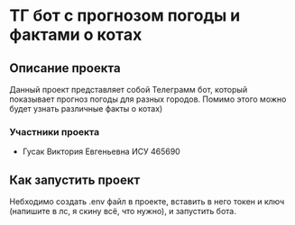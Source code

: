 # ТГ бот с прогнозом погоды и фактами о котах

## Описание проекта

Данный проект представляет собой Телеграмм бот, который показывает прогноз погоды для разных городов. Помимо этого можно будет узнать различные факты о котах)

### Участники проекта
- Гусак Виктория Евгеньевна ИСУ 465690

## Как запустить проект
Небходимо создать .env файл в проекте, вставить в него токен и ключ (напишите в лс, я скину всё, что нужно), и запустить бота.

